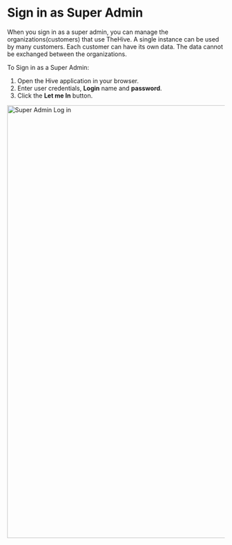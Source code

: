 # Sign in as Super Admin

When you sign in as a super admin, you can manage the organizations(customers) that use TheHive. A single instance can be used by many customers. Each customer can have its own data. The data cannot be exchanged between the organizations.

To Sign in as a Super Admin:

1. Open the Hive application in your browser. 
1. Enter user credentials, **Login** name and **password**.
1. Click the **Let me In** button. 


<img src="../images/login-screen.png" alt="Super Admin Log in" width="1000" height="1000"/>